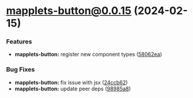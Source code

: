 # mapplets-button@0.0.15 (2024-02-15)

### Features

* **mapplets-button:** register new component types ([58062ea](https://github.com/mapplesorg/mapplets/commit/58062ea925beb18cbdd6e43e43187a2b538fe0e3))


### Bug Fixes

* **mapplets-button:** fix issue with jsx ([24ccb62](https://github.com/mapplesorg/mapplets/commit/24ccb6272c447be00c45c951fed4b7781f6a2e17))
* **mapplets-button:** update peer deps ([98985a8](https://github.com/mapplesorg/mapplets/commit/98985a8226a15e7f62ce06a97257de86971eb826))

